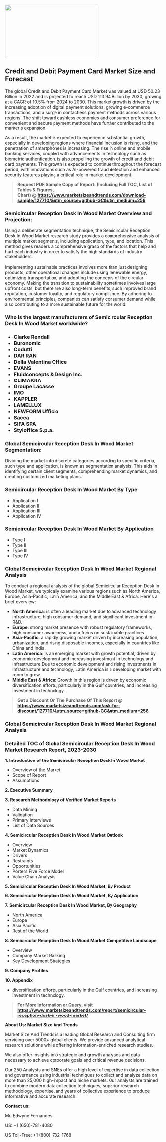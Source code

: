 <p><img class="alignnone size-medium wp-image-20088" src="https://ffe5etoiles.com/wp-content/uploads/2024/12/MST1-300x171.png" alt="" width="300" height="171" /></p><h2>Credit and Debit Payment Card Market Size and Forecast</h2><p>The global Credit and Debit Payment Card Market was valued at USD 50.23 Billion in 2022 and is projected to reach USD 113.94 Billion by 2030, growing at a CAGR of 10.5% from 2024 to 2030. This market growth is driven by the increasing adoption of digital payment solutions, growing e-commerce transactions, and a surge in contactless payment methods across various regions. The shift toward cashless economies and consumer preference for convenient and secure payment methods have further contributed to the market's expansion.</p><p>As a result, the market is expected to experience substantial growth, especially in developing regions where financial inclusion is rising, and the penetration of smartphones is increasing. The rise in online and mobile banking services, coupled with advancements in technology such as biometric authentication, is also propelling the growth of credit and debit card payments. This growth is expected to continue throughout the forecast period, with innovations such as AI-powered fraud detection and enhanced security features playing a critical role in market development.</p></p><blockquote id="" class=""><strong>Request PDF Sample Copy of Report: (Including Full TOC, List of Tables &amp; Figures, Chart)&nbsp;@&nbsp;<strong><a href="https://www.marketsizeandtrends.com/download-sample/127710/&utm_source=github-GC&utm_medium=256" target="_blank">https://www.marketsizeandtrends.com/download-sample/127710/&utm_source=github-GC&utm_medium=256</a></strong></strong></blockquote><h3 id="" class="">Semicircular Reception Desk In Wood Market&nbsp;Overview and Projection:</h3><p id="" class="">Using a deliberate segmentation technique, the Semicircular Reception Desk In Wood Market research study provides a comprehensive analysis of multiple market segments, including application, type, and location. This method gives readers a comprehensive grasp of the factors that help and hurt each industry in order to satisfy the high standards of industry stakeholders. <br /> <br />Implementing sustainable practices involves more than just designing products; other operational changes include using renewable energy, optimizing transportation, and adopting the concepts of the circular economy. Making the transition to sustainability sometimes involves large upfront costs, but there are also long-term benefits, such improved brand reputation, customer loyalty, and regulatory compliance. By adhering to environmental principles, companies can satisfy consumer demand while also contributing to a more sustainable future for the world.</p><h3 id="" class="">Who is the largest manufacturers of&nbsp;Semicircular Reception Desk In Wood Market worldwide?</h3><h3 class=""><p><ul><li>Clarke Rendall </li><li> Buronomic </li><li> Codutti </li><li> DAR RAN </li><li> Della Valentina Office </li><li> EVANS </li><li> Fluidconcepts & Design Inc. </li><li> GLIMAKRA </li><li> Groupe Lacasse </li><li> IMO </li><li> KAPPLER </li><li> LAMELLUX </li><li> NEWFORM Ufficio </li><li> Sacea </li><li> SIFA SPA </li><li> Styloffice S.p.a.</li></ul></p></h3><h3 id="" class="">Global&nbsp;Semicircular Reception Desk In Wood Market Segmentation:</h3><p id="" class="">Dividing the market into discrete categories according to specific criteria, such type and application, is known as segmentation analysis. This aids in identifying certain client segments, comprehending market dynamics, and creating customized marketing plans.</p><h3 id="" class="">Semicircular Reception Desk In Wood Market&nbsp;By Type</h3><p><p><ul><li>Application I</li><li> Application II</li><li> Application III</li><li> Application IV</p></li></ul></p></p><h3 id="" class="">Semicircular Reception Desk In Wood Market&nbsp;By Application</h3><p class=""><p><ul><li>Type I</li><li> Type II</li><li> Type III</li><li> Type IV</li></ul></p></p><h3 id="" class="">Global Semicircular Reception Desk In Wood Market Regional Analysis</h3><p id="" class="">To conduct a regional analysis of the global Semicircular Reception Desk In Wood Market, we typically examine various regions such as North America, Europe, Asia-Pacific, Latin America, and the Middle East &amp; Africa. Here's a brief overview:</p><ul><li><strong>North America</strong>: is often a leading market due to advanced technology infrastructure, high consumer demand, and significant investment in R&amp;D.</li><li><strong>Europe</strong>: strong market presence with robust regulatory frameworks, high consumer awareness, and a focus on sustainable practices.</li><li><strong>Asia-Pacific</strong>: a rapidly growing market driven by increasing population, urbanization, and rising disposable incomes, especially in countries like China and India.</li><li><strong>Latin America</strong>: is an emerging market with growth potential, driven by economic development and increasing investment in technology and infrastructure.Due to economic development and rising investments in infrastructure and technology, Latin America is a developing market with room to grow.</li><li><strong>Middle East &amp; Africa</strong>: Growth in this region is driven by economic diversification efforts, particularly in the Gulf countries, and increasing investment in technology.</li></ul><blockquote id="" class=""><strong>Get a Discount On The Purchase Of This Report @ <strong><a href="https://www.marketsizeandtrends.com/ask-for-discount/127710/&utm_source=github-GC&utm_medium=256" target="_blank">https://www.marketsizeandtrends.com/ask-for-discount/127710/&utm_source=github-GC&utm_medium=256</a></strong></strong></blockquote><h3 id="" class="">Global Semicircular Reception Desk In Wood Market Regional Analysis</h3><h3 id="" class="">Detailed TOC of Global Semicircular Reception Desk In Wood Market Research Report, 2023-2030</h3><p id="" class=""><strong>1. Introduction of the Semicircular Reception Desk In Wood Market</strong></p><ul><li>Overview of the Market</li><li>Scope of Report</li><li>Assumptions</li></ul><p id="" class=""><strong>2. Executive Summary</strong></p><p id="" class=""><strong>3. Research Methodology of Verified Market Reports</strong></p><ul><li>Data Mining</li><li>Validation</li><li>Primary Interviews</li><li>List of Data Sources</li></ul><p id="" class=""><strong>4. Semicircular Reception Desk In Wood Market Outlook</strong></p><ul><li>Overview</li><li>Market Dynamics</li><li>Drivers</li><li>Restraints</li><li>Opportunities</li><li>Porters Five Force Model</li><li>Value Chain Analysis</li></ul><p id="" class=""><strong>5. Semicircular Reception Desk In Wood Market, By Product</strong></p><p id="" class=""><strong>6. Semicircular Reception Desk In Wood Market, By Application</strong></p><p id="" class=""><strong>7. Semicircular Reception Desk In Wood Market, By Geography</strong></p><ul><li>North America</li><li>Europe</li><li>Asia Pacific</li><li>Rest of the World</li></ul><p id="" class=""><strong>8. Semicircular Reception Desk In Wood Market Competitive Landscape</strong></p><ul><li>Overview</li><li>Company Market Ranking</li><li>Key Development Strategies</li></ul><p id="" class=""><strong>9. Company Profiles</strong></p><p id="" class=""><strong>10. Appendix</strong></p><ul><li>diversification efforts, particularly in the Gulf countries, and increasing investment in technology.</li></ul><blockquote id="" class=""><strong>For More Information or Query, visit <strong><strong><a href="https://www.marketsizeandtrends.com/report/semicircular-reception-desk-in-wood-market/" target="_blank">https://www.marketsizeandtrends.com/report/semicircular-reception-desk-in-wood-market/</a></strong></strong></strong></blockquote><p id="" class=""><strong>About Us: Market Size And Trends</strong></p><p id="" class="">Market Size And Trends is a leading Global Research and Consulting firm servicing over 5000+ global clients. We provide advanced analytical research solutions while offering information-enriched research studies.</p><p id="" class="">We also offer insights into strategic and growth analyses and data necessary to achieve corporate goals and critical revenue decisions.</p><p id="" class="">Our 250 Analysts and SMEs offer a high level of expertise in data collection and governance using industrial techniques to collect and analyze data on more than 25,000 high-impact and niche markets. Our analysts are trained to combine modern data collection techniques, superior research methodology, expertise, and years of collective experience to produce informative and accurate research.</p><p id="" class=""><strong>Contact us:</strong></p><p id="" class="">Mr. Edwyne Fernandes</p><p id="" class="">US: +1 (650)-781-4080</p><p id="" class="">US Toll-Free: +1 (800)-782-1768</p>
